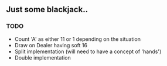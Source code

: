 Just some blackjack..
-------

### TODO

* Count 'A' as either 11 or 1 depending on the situation
* Draw on Dealer having soft 16
* Split implementation (will need to have a concept of 'hands')
* Double implementation